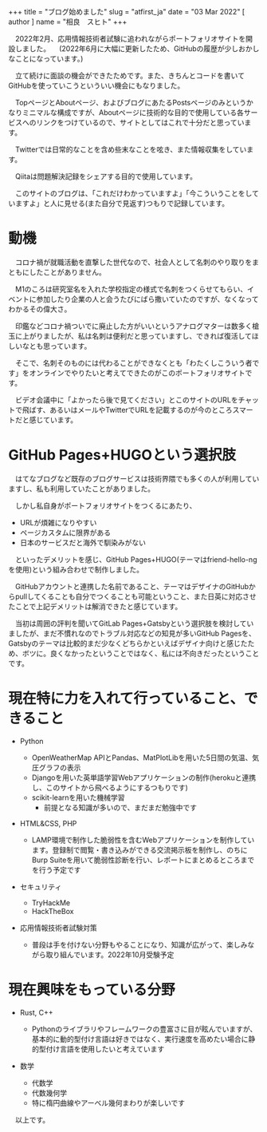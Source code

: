 +++
title = "ブログ始めました"
slug = "atfirst_ja"
date = "03 Mar 2022"
[ author ]
name = "相良　スヒト"
+++

　2022年2月、応用情報技術者試験に追われながらポートフォリオサイトを開設しました。
　(2022年6月に大幅に更新したため、GitHubの履歴が少しおかしなことになっています。)

　立て続けに面談の機会ができたためです。また、きちんとコードを書いてGitHubを使っていこうといういい機会にもなりました。

　TopページとAboutページ、およびブログにあたるPostsページのみというかなりミニマルな構成ですが、Aboutページに技術的な目的で使用している各サービスへのリンクをつけているので、サイトとしてはこれで十分だと思っています。

　Twitterでは日常的なことを含め些末なことを呟き、また情報収集をしています。

　Qiitaは問題解決記録をシェアする目的で使用しています。

　このサイトのブログは、「これだけわかっていますよ」「今こういうことをしていますよ」と人に見せる(また自分で見返す)つもりで記録しています。

# 動機
　コロナ禍が就職活動を直撃した世代なので、社会人として名刺のやり取りをまともにしたことがありません。

　M1のころは研究室名を入れた学校指定の様式で名刺をつくらせてもらい、イベントに参加したり企業の人と会うたびにばら撒いていたのですが、なくなってわかるその偉大さ。

　印鑑などコロナ禍ついでに廃止した方がいいというアナログマターは数多く槍玉に上がりましたが、私は名刺は便利だと思っていますし、できれば復活してほしいなとも思っています。

　そこで、名刺そのものには代わることができなくとも「わたくしこういう者です」をオンラインでやりたいと考えてできたのがこのポートフォリオサイトです。

　ビデオ会議中に「よかったら後で見てください」とこのサイトのURLをチャットで飛ばす、あるいはメールやTwitterでURLを記載するのが今のところスマートだと感じています。

# GitHub Pages+HUGOという選択肢
　はてなブログなど既存のブログサービスは技術界隈でも多くの人が利用していますし、私も利用していたことがありました。

　しかし私自身がポートフォリオサイトをつくるにあたり、

* URLが煩雑になりやすい
* ページカスタムに限界がある
* 日本のサービスだと海外で馴染みがない

　といったデメリットを感じ、GitHub Pages+HUGO(テーマはfriend-hello-ngを使用)という組み合わせで制作しました。

　GitHubアカウントと連携した名前であること、テーマはデザイナのGitHubからpullしてくることも自分でつくることも可能ということ、また日英に対応させたことで上記デメリットは解消できたと感じています。

　当初は周囲の評判を聞いてGitLab Pages+Gatsbyという選択肢を検討していましたが、まだ不慣れなのでトラブル対応などの知見が多いGitHub Pagesを、Gatsbyのテーマは比較的まだ少なくどちらかといえばデザイナ向けと感じたため、ボツに。良くなかったということではなく、私には不向きだったということです。

# 現在特に力を入れて行っていること、できること
* Python
  * OpenWeatherMap APIとPandas、MatPlotLibを用いた5日間の気温、気圧グラフの表示
  * Djangoを用いた英単語学習Webアプリケーションの制作(herokuと連携し、このサイトから飛べるようにするつもりです)
  * scikit-learnを用いた機械学習
    * 前提となる知識が多いので、まだまだ勉強中です

* HTML&CSS, PHP
  * LAMP環境で制作した脆弱性を含むWebアプリケーションを制作しています。登録制で閲覧・書き込みができる交流掲示板を制作し、のちにBurp Suiteを用いて脆弱性診断を行い、レポートにまとめるところまでを行う予定です

* セキュリティ
  * TryHackMe
  * HackTheBox

* 応用情報技術者試験対策
  * 普段は手を付けない分野もやることになり、知識が広がって、楽しみながら取り組んでいます。2022年10月受験予定

# 現在興味をもっている分野
* Rust, C++
  * Pythonのライブラリやフレームワークの豊富さに目が眩んでいますが、基本的に動的型付け言語は好きではなく、実行速度を高めたい場合に静的型付け言語を使用したいと考えています

* 数学
  * 代数学
  * 代数幾何学
  * 特に楕円曲線やアーベル幾何まわりが楽しいです
  
　以上です。
